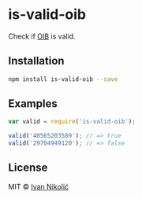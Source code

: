 # is-valid-oib

Check if [OIB](http://en.wikipedia.org/wiki/Personal_identification_number_(Croatia)) is valid.

## Installation

```sh
npm install is-valid-oib --save
```

## Examples

```js
var valid = require('is-valid-oib');

valid('40565203589'); // => true
valid('29704949120'); // => false
```

## License

MIT © [Ivan Nikolić](http://ivannikolic.com)

